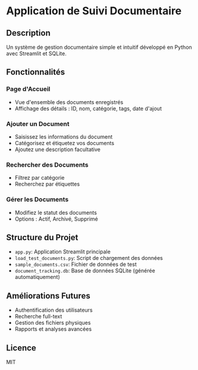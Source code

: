 # Application de Suivi Documentaire

## Description
Un système de gestion documentaire simple et intuitif développé en Python avec Streamlit et SQLite.

## Fonctionnalités

### Page d'Accueil
- Vue d'ensemble des documents enregistrés
- Affichage des détails : ID, nom, catégorie, tags, date d'ajout

### Ajouter un Document
- Saisissez les informations du document
- Catégorisez et étiquetez vos documents
- Ajoutez une description facultative

### Rechercher des Documents
- Filtrez par catégorie
- Recherchez par étiquettes

### Gérer les Documents
- Modifiez le statut des documents
- Options : Actif, Archivé, Supprimé

## Structure du Projet
- `app.py`: Application Streamlit principale
- `load_test_documents.py`: Script de chargement des données
- `sample_documents.csv`: Fichier de données de test
- `document_tracking.db`: Base de données SQLite (générée automatiquement)

## Améliorations Futures
- Authentification des utilisateurs
- Recherche full-text
- Gestion des fichiers physiques
- Rapports et analyses avancées


## Licence
 MIT
